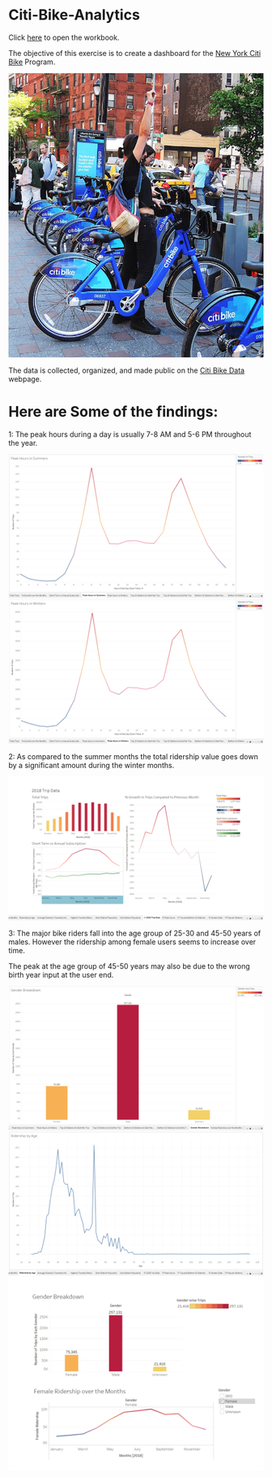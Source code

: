 
# Citi-Bike-Analytics


Click [here](https://public.tableau.com/profile/garima3725#!/vizhome/City_Bike_Analytics_15706787116550/TotalTrips?publish=yes) to open the workbook.


The objective of this exercise is to create a dashboard for the [New York Citi Bike](https://en.wikipedia.org/wiki/Citi_Bike) Program.

![Citi-Bikes](Images/citi-bike-station-bikes.jpg)


The data is collected, organized, and made public on the [Citi Bike Data](https://www.citibikenyc.com/system-data) webpage.


# Here are Some of the findings:

1: The peak hours during a day is usually 7-8 AM and 5-6 PM throughout the year.

![image](Images/Summer.png)
![image](Images/Winter.png)

2: As compared to the summer months the total ridership value goes down by a significant amount during the winter months.

![image](Images/ridership.png) 

3: The major bike riders fall into the age group of 25-30 and 45-50 years of males. However the ridership among female users seems to increase over time.

The peak at the age group of 45-50 years may also be due to the wrong birth year input at the user end.

![image](Images/gender.png) 
![image](Images/age.png) 
![image](Images/female.png) 